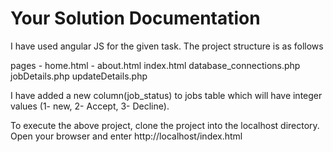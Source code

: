 Your Solution Documentation
===========================
 I have used angular JS for the given task.
 The project structure is as follows 
 
 pages
	- home.html
	- about.html
 index.html
 database_connections.php
 jobDetails.php
 updateDetails.php
 
 
 I have added a new column(job_status) to jobs table which will have integer values (1- new, 2- Accept, 3- Decline).
 
 To execute the above project, clone the project into the localhost directory.
 Open your browser and enter http://localhost/index.html
 
